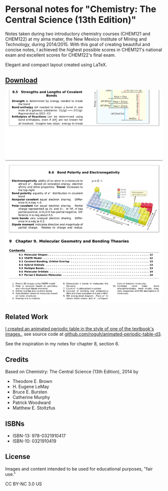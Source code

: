 # Personal notes for "Chemistry: The Central Science (13th Edition)"

Notes taken during two introductory chemistry courses (CHEM121 and CHEM122) at
my alma mater, the New Mexico Institute of Mining and Technology, during 2014/2015.
With this goal of creating beautiful and concise notes, I achieved the highest possible
scores in CHEM121's national exam and excellent scores for CHEM122's final exam.

Elegant and compact layout created using LaTeX.

## [Download](./notes.pdf)

![preview.png](./preview.png)

## Related Work

[I created an animated periodic table in the style of one of the textbook's images.](https://roguh.com/projects/animated-periodic-table-d3/), see source code at [github.com/roguh/animated-periodic-table-d3](https://github.com/roguh/animated-periodic-table-d3).

See the inspiration in my notes for chapter 8, section 6.

## Credits

Based on Chemistry: The Central Science (13th Edition), 2014
by

- Theodore E. Brown
- H. Eugene LeMay
- Bruce E. Bursten
- Catherine Murphy
- Patrick Woodward
- Matthew E. Stoltzfus

## ISBNs

- ISBN-13: 978-0321910417
- ISBN-10: 0321910419

## License

Images and content intended to be used for educational purposes, "fair use."

CC BY-NC 3.0 US

